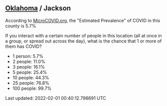 
## [Oklahoma](/united-states/oklahoma) / Jackson

According to [MicroCOVID.org](http://microcovid.org),
the "Estimated Prevalence" of COVID in this county is 5.7%

If you interact with a certain number of people in this location
(all at once in a group, or spread out across the day), what is the chance that
1 or more of them has COVID?

- 1 person: 5.7%
- 2 people: 11.0%
- 3 people: 16.1%
- 5 people: 25.4%
- 10 people: 44.3%
- 25 people: 76.8%
- 100 people: 99.7%

Last updated: 2022-02-01 00:40:12.798691 UTC
